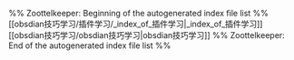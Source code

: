 %% Zoottelkeeper: Beginning of the autogenerated index file list  %%
 [[obsdian技巧学习/插件学习/_index_of_插件学习|_index_of_插件学习]]
 [[obsdian技巧学习/obsdian技巧学习|obsdian技巧学习]]
%% Zoottelkeeper: End of the autogenerated index file list  %%
